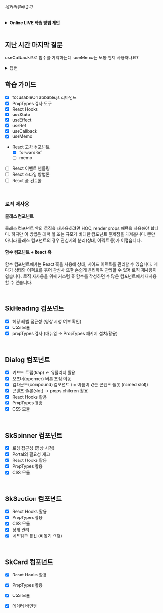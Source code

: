 ###### 네카라쿠배 2기

<details>
  <summary><strong>Online LIVE 학습 방법 제안</strong></summary>
  <br />
  코로나 상황 악화로 부득이하게 온라인 라이브 강의를 진행하고 있는 현 상황에서<br />    
  강의에 대한 집중력을 높이고, 효율을 극대화 할 수 있는 방안이 없을까 고민하였습니다.<br />  
  진행 가능 여부를 판단하여 제안 사항에 대해 고려해보시길 바랍니다. 😃

  ##### 화면(필수)  
  Google Meet 온라인 라이브 강의는 음소거 모드로 하고 시청

  ##### 토론(선택)   
  Discord 음성 채널을 활용해 수업 내용에 대해 대화하며 수강 (예: 2~4인 1개 조 구성)

  - 재택에서 수강 중이지만, 수업 내용에 대해 토론할 수 있어 집중력을 높일 수 있을 거란 기대
  - 시청 및 토의 중, 이해가 잘 안가는 수업 내용 또는 키워드를 질의 응답

  ##### 학습 주제 및 정리
  학습 내용을 반복적으로 상기 시켜 주제를 각인

  - 새로운 내용 시작 전, 진행 내용 간단 요약
  - 실습 진행 후, 진행 내용 정리
</details>

<br />

## 지난 시간 마지막 질문

useCallback으로 함수를 기억하는데, useMemo는 보통 언제 사용하나요?

<details>
  <summary>답변</summary>

  useMemo 훅은 어떤 값을 기억할 때 사용합니다. (함수를 포함한 모든 값)  
  useCallback 또한 값을 기억할 때 사용하는 점은 비슷하지만 "함수만 기억"합니다.
</details>

## 학습 가이드

- [x]  focusableOrTabbable.js 리마인드
- [x]  PropTypes 검사 도구
- [x]  React Hooks
  - [x]  useState
  - [x]  useEffect
  - [x]  useRef
  - [x]  useCallback
  - [x]  useMemo
- React 고차 컴포넌트
  - [x]  forwardRef
  - [ ]  memo
- [ ]  React 이벤트 핸들링
- [ ]  React 스타일 방법론
- [ ]  React 폼 컨트롤

<br />

### 로직 재사용

#### 클래스 컴포넌트

클래스 컴포넌트 안의 로직을 재사용하려면 HOC, render props 패턴을 사용해야 합니다. 
하지만 이 방법은 래퍼 헬 또는 규모가 비대한 컴포넌트 문제점을 가져옵니다. 뿐만 아니라 
클래스 컴포넌트의 경우 관심사의 분리(상태, 이펙트 등)가 어렵습니다.

#### 함수 컴포넌트 + React 훅

함수 컴포넌트에서는 React 훅을 사용해 상태, 사이드 이펙트를 관리할 수 있습니다.
게다가 상태와 이펙트를 묶어 관심사 또한 손쉽게 분리하여 관리할 수 있어 로직 재사용이 쉽습니다.
로직 재사용을 위해 커스텀 훅 함수를 작성하면 수 많은 컴포넌트에서 재사용 할 수 있습니다.

<br />

## SkHeading 컴포넌트

- [x]  헤딩 레벨 접근성 (영상 시청 여부 확인)
- [x]  CSS 모듈
- [x]  propTypes 검사 (매뉴얼 → PropTypes 패키지 설치/활용)

<br />

## Dialog 컴포넌트

- [x]  키보드 트랩(trap) ← 유틸리티 활용
- [x]  오프너(openner) 버튼 초점 이동
- [x]  컴파운드(compound) 컴포넌트 ( = 이름이 있는 콘텐츠 슬롯 (named slot))
- [x]  콘텐츠 슬롯(slot) → props.children 활용
- [x]  React Hooks 활용
- [x]  PropTypes 활용
- [x]  CSS 모듈

<br />

## SkSpinner 컴포넌트

- [x]  로딩 접근성 (영상 시청)
- [x]  Portal의 필요성 재고
- [x]  React Hooks 활용
- [x]  PropTypes 활용
- [x]  CSS 모듈

<br />

## SkSection 컴포넌트

- [x]  React Hooks 활용
- [x]  PropTypes 활용
- [x]  CSS 모듈
- [x]  상태 관리
- [x]  네트워크 통신 (비동기 요청)

<br />

## SkCard 컴포넌트

- [x]  React Hooks 활용
- [x]  PropTypes 활용
- [x]  CSS 모듈
- [x]  데이터 바인딩

